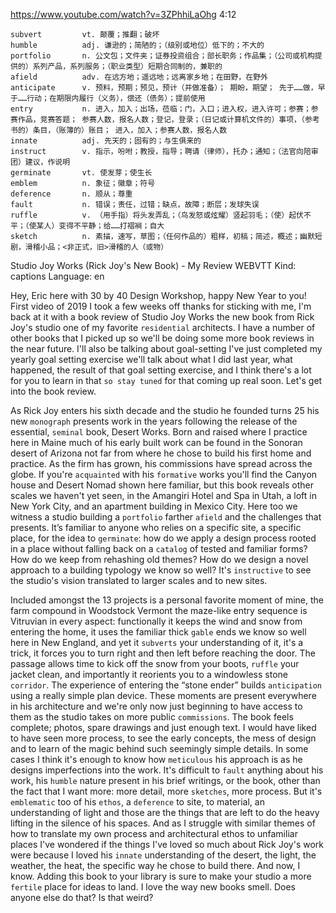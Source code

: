 https://www.youtube.com/watch?v=3ZPhhiLaOhg
4:12
```
subvert         vt. 颠覆；推翻；破坏
humble          adj. 谦逊的；简陋的；（级别或地位）低下的；不大的
portfolio       n. 公文包；文件夹；证券投资组合；部长职务；作品集；（公司或机构提供的）系列产品，系列服务；（职业类型）短期合同制的，兼职的
afield          adv. 在远方地；遥远地；远离家乡地；在田野，在野外    
anticipate      v. 预料，预期；预见，预计（并做准备）； 期盼，期望； 先于……做，早于……行动；在期限内履行（义务），偿还（债务）；提前使用
entry           n. 进入，加入；出场，莅临；门，入口；进入权，进入许可；参赛；参赛作品，竞赛答题； 参赛人数，报名人数；登记，登录；（日记或计算机文件的）事项，（参考书的）条目，（账簿的）账目； 进入，加入；参赛人数，报名人数
innate          adj. 先天的；固有的；与生俱来的
instruct        v. 指示，吩咐；教授，指导；聘请（律师），托办；通知；（法官向陪审团）建议，作说明
germinate       vt. 使发芽；使生长  
emblem          n. 象征；徽章；符号
deference       n. 顺从；尊重
fault           n. 错误；责任，过错；缺点，故障；断层；发球失误
ruffle          v. （用手指）将头发弄乱；（鸟发怒或炫耀）竖起羽毛；（使）起伏不平；（使某人）变得不平静；给……打褶裥；自大
sketch          n. 素描，速写，草图；（任何作品的）粗样，初稿；简述，概述；幽默短剧，滑稽小品；<非正式，旧>滑稽的人（或物）
```

Studio Joy Works (Rick Joy's New Book) - My Review
WEBVTT Kind: captions Language: en 

Hey, Eric here with 30 by 40 Design Workshop, happy New Year to you! First video of 2019 I took a few weeks off thanks for sticking with me, I'm back at it with a book review of Studio Joy Works the new book from Rick Joy's studio one of my favorite `residential` architects. I have a number of other books that I picked up so we'll be doing some more book reviews in the near future. I'll also be talking about goal-setting I've just completed my yearly goal setting exercise we'll talk about what I did last year, what happened, the result of that goal setting exercise, and I think there's a lot for you to learn in that `so stay tuned` for that coming up real soon. Let's get into the book review. 

As Rick Joy enters his sixth decade and the studio he founded turns 25 his new `monograph` presents work in the years following the release of the essential, `seminal` book, Desert Works. Born and raised where I practice here in Maine much of his early built work can be found in the Sonoran desert of Arizona not far from where he chose to build his first home and practice. As the firm has grown, his commissions have spread across the globe. If you're `acquainted` with his `formative` works you'll find the Canyon house and Desert Nomad shown here familiar, but this book reveals other scales we haven't yet seen, in the Amangiri Hotel and Spa in Utah, a loft in New York City, and an apartment building in Mexico City. Here too we witness a studio building a `portfolio` farther `afield` and the challenges that presents. It’s familiar to anyone who relies on a specific site, a specific place, for the idea to `germinate`: how do we apply a design process rooted in a place without falling back on a `catalog` of tested and familiar forms? How do we keep from rehashing old themes? How do we design a novel approach to a building typology we know so well? It's `instructive` to see the studio's vision translated to larger scales and to new sites. 

Included amongst the 13 projects is a personal favorite moment of mine, the farm compound in Woodstock Vermont the maze-like entry sequence is Vitruvian in every aspect: functionally it keeps the wind and snow from entering the home, it uses the familiar thick `gable` ends we know so well here in New England, and yet it `subverts` your understanding of it, it's a trick, it forces you to turn right and then left before reaching the door. The passage allows time to kick off the snow from your boots, `ruffle` your jacket clean, and importantly it reorients you to a windowless stone `corridor`. The experience of entering the “stone ender” builds `anticipation` using a really simple plan device. These moments are present everywhere in his architecture and we're only now just beginning to have access to them as the studio takes on more public `commissions`. The book feels complete; photos, spare drawings and just enough text. I would have liked to have seen more process, to see the early concepts, the mess of design and to learn of the magic behind such seemingly simple details. In some cases I think it's enough to know how `meticulous` his approach is as he designs imperfections into the work. It's difficult to `fault` anything about his work, his `humble` nature present in his brief writings, or the book, other than the fact that I want more: more detail, more `sketches`, more process. But it's `emblematic` too of his `ethos`, a `deference` to site, to material, an understanding of light and those are the things that are left to do the heavy lifting in the silence of his spaces. And as I struggle with similar themes of how to translate my own process and architectural ethos to unfamiliar places I've wondered if the things I've loved so much about Rick Joy's work were because I loved his `innate` understanding of the desert, the light, the weather, the heat, the specific way he chose to build there. And now, I know. Adding this book to your library is sure to make your studio a more `fertile` place for ideas to land. I love the way new books smell. Does anyone else do that? Is that weird? 